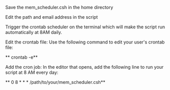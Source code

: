Save the mem_scheduler.csh in the home directory

Edit the path and email address in the script

Trigger the crontab scheduler on the terminal which will make the script run automatically at 8AM daily.

Edit the crontab file: Use the following command to edit your user's crontab file:

**  crontab -e**

Add the cron job: In the editor that opens, add the following line to run your script at 8 AM every day:
 
 ** 0 8 * * * /path/to/your/mem_scheduler.csh**
